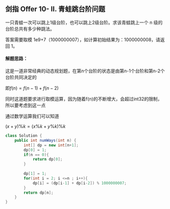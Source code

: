 ## 剑指 Offer 10- II. 青蛙跳台阶问题

一只青蛙一次可以跳上1级台阶，也可以跳上2级台阶。求该青蛙跳上一个 n 级的台阶总共有多少种跳法。

答案需要取模 1e9+7（1000000007），如计算初始结果为：1000000008，请返回 1。

#### 解题思路：

这是一道非常经典的动态规划题，在第n个台阶的状态是由第n-1个台阶和第n-2个台阶共同决定的

即$f(n)=f(n-1) + f(n-2)$

同时这道题要求进行取模运算，因为随着f(n)的不断增大，会超过int32的限制，所以要考虑到这一点

通过数学运算我们可以知道

$(x+y) \% k = (x \%k + y \% k)\%k$

```java
class Solution {
    public int numWays(int n) {
        int[] dp = new int[n+1];
        dp[0] = 1;
        if(n == 0){
            return dp[0];
        }
        
        dp[1] = 1;
        for(int i = 2; i <=n ; i++){
            dp[i] = (dp[i-1] + dp[i-2]) % 1000000007;
        }
        return dp[n];
    }
}
```

